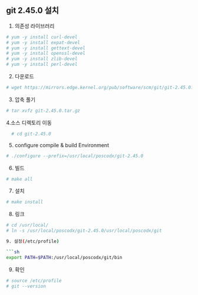 ## git 2.45.0 설치

1. 의존성 라이브러리
```sh
# yum -y install curl-devel
# yum -y install expat-devel
# yum -y install gettext-devel
# yum -y install openssl-devel
# yum -y install zlib-devel
# yum -y install perl-devel
```

2. 다운로드
```sh
# wget https://mirrors.edge.kernel.org/pub/software/scm/git/git-2.45.0.tar.gz
```

3. 압축 풀기
```sh
# tar xvfz git-2.45.0.tar.gz
```

4.소스 디렉토리 이동
```sh
  # cd git-2.45.0
```

5. configure compile & build Environment
```sh   
# ./configure --prefix=/usr/local/poscodx/git-2.45.0
```

6. 빌드
```sh
# make all
```
   
7. 설치
```sh   
# make install
```

8. 링크
```sh
# cd /usr/local/
# ln -s /usr/local/poscodx/git-2.45.0/usr/local/poscodx/git

9. 설정(/etc/profile)

```sh
export PATH=$PATH:/usr/local/poscodx/git/bin
```

9. 확인
```sh   
# source /etc/profile
# git --version
```
<!--stackedit_data:
eyJoaXN0b3J5IjpbMTY4MzYyMTM0NV19
-->
